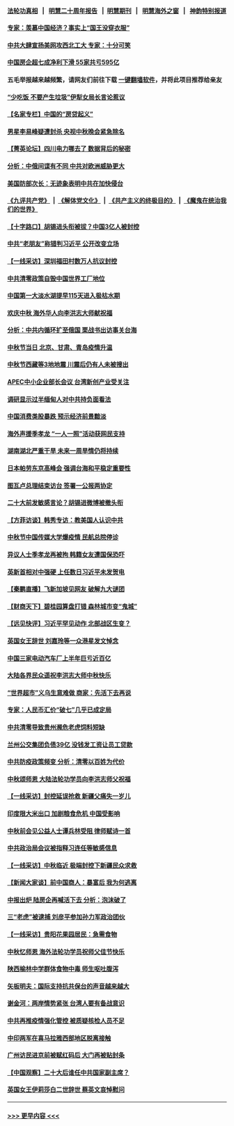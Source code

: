#### [法轮功真相](https://github.com/gfw-breaker/truth/blob/master/README.md?t=0) &nbsp;&nbsp;|&nbsp;&nbsp; [明慧二十周年报告](https://github.com/gfw-breaker/mh-reports/blob/master/README.md?t=0) &nbsp;&nbsp;|&nbsp;&nbsp;[明慧期刊](https://github.com/gfw-breaker/mh-qikan) &nbsp;&nbsp;|&nbsp;&nbsp; [明慧海外之窗](https://github.com/gfw-breaker/mh-news/blob/master/README.md?t=0) &nbsp;&nbsp;|&nbsp;&nbsp; [神韵特别报道](https://github.com/gfw-breaker/mh-news/blob/master/shenyun.md?t=0)
#### [专家：羡慕中国经济？事实上“国王没穿衣服”](../pages/nsc413/n13821927.md?t=09111001) 
#### [中共大肆宣扬美网攻西北工大 专家：十分可笑](../pages/nsc413/n13821918.md?t=09111001) 
#### [中国房企超七成净利下滑 55家共亏595亿](../pages/nsc413/n13821964.md?t=09111001) 
#### 五毛举报越来越频繁，请网友们前往下载 [一键翻墙软件](https://github.com/gfw-breaker/ssr-accounts)，并将此项目推荐给亲友
#### [“少吃饭 不要产生垃圾”伊犁女局长言论惹议](../pages/nsc413/n13821932.md?t=09111001) 
#### [【名家专栏】中国的“房贷起义”](../pages/nsc413/n13821748.md?t=09111001) 
#### [男星李易峰疑遭封杀 央视中秋晚会紧急除名](../pages/nsc413/n13821942.md?t=09111001) 
#### [【菁英论坛】四川电力哪去了 数据背后的秘密](../pages/nsc413/n13821958.md?t=09111001) 
#### [分析：中俄间谍有不同 中共对欧洲威胁更大](../pages/nsc413/n13821320.md?t=09111001) 
#### [美国防部次长：无迹象表明中共在加快侵台](../pages/nsc413/n13821926.md?t=09111001) 
#### [《九评共产党》](https://github.com/begood0513/9ping.md/blob/master/README.md) &nbsp;|&nbsp; [《解体党文化》](../../../../jtdwh.md/blob/master/README.md)  &nbsp;|&nbsp; [《共产主义的终极目的》](../../../../gczydzjmd.md/blob/master/README.md) &nbsp;|&nbsp; [《魔鬼在统治我们的世界》](../../../../mgztzwmdsj.md/blob/master/README.md) 
#### [【十字路口】胡锡进头衔被拔？中国3亿人被封控](../pages/nsc413/n13821707.md?t=09111001) 
#### [中共“老朋友”称错判习近平 公开改变立场](../pages/nsc413/n13821789.md?t=09111001) 
#### [【一线采访】深圳福田村数万人抗议封控](../pages/nsc413/n13821333.md?t=09111001) 
#### [中共清零政策自毁中国世界工厂地位](../pages/nsc413/n13821524.md?t=09111001) 
#### [中国第一大淡水湖提早115天进入极枯水期](../pages/nsc413/n13821490.md?t=09111001) 
#### [欢庆中秋 海外华人向李洪志大师献祝福](../pages/nsc413/n13821687.md?t=09111001) 
#### [分析：中共内循环扩至俄国 栗战书出访事关台海](../pages/nsc413/n13821414.md?t=09111001) 
#### [中秋节当日 北京、甘肃、青岛疫情升温](../pages/nsc413/n13821410.md?t=09111001) 
#### [中秋节西藏等3地地震 川震后仍有人未被搜出](../pages/nsc413/n13821507.md?t=09111001) 
#### [APEC中小企业部长会议 台湾新创产业受关注](../pages/nsc413/n13821512.md?t=09111001) 
#### [调研显示过半缅甸人对中共持负面看法](../pages/nsc413/n13821409.md?t=09111001) 
#### [中国消费类股暴跌 预示经济前景黯淡](../pages/nsc413/n13821437.md?t=09111001) 
#### [海外声援季孝龙 “一人一照”活动获网民支持](../pages/nsc413/n13821379.md?t=09111001) 
#### [湖南湖北严重干旱 未来一周旱情仍将持续](../pages/nsc413/n13821321.md?t=09111001) 
#### [日本帕劳东京高峰会 强调台海和平稳定重要性](../pages/nsc413/n13821405.md?t=09111001) 
#### [图瓦卢总理结束访台 签署一公报两协定](../pages/nsc413/n13821334.md?t=09111001) 
#### [二十大前发敏感言论？胡锡进微博被撤头衔](../pages/nsc413/n13821309.md?t=09111001) 
#### [【方菲访谈】韩秀专访：教美国人认识中共](../pages/nsc413/n13821310.md?t=09111001) 
#### [中秋节中国传媒大学爆疫情 民航总院停诊](../pages/nsc413/n13821300.md?t=09111001) 
#### [异议人士季孝龙再被拘 韩籍女友遭国保恐吓](../pages/nsc413/n13821276.md?t=09111001) 
#### [英新首相对中强硬 上任数日习近平未发贺电](../pages/nsc413/n13821291.md?t=09111001) 
#### [【秦鹏直播】飞新加坡见网友 破解九大谜团](../pages/nsc413/n13821120.md?t=09111001) 
#### [【财商天下】碧桂园算盘打错 森林城市变“鬼城”](../pages/nsc413/n13821088.md?t=09111001) 
#### [【远见快评】习近平罕见动作 北部战区生变？](../pages/nsc413/n13821233.md?t=09111001) 
#### [英国女王辞世 刘嘉玲等一众港星发文悼念](../pages/nsc413/n13821176.md?t=09111001) 
#### [中国三家电动汽车厂上半年巨亏近百亿](../pages/nsc413/n13821243.md?t=09111001) 
#### [大陆各界民众遥祝李洪志大师中秋快乐](../pages/nsc413/n13821222.md?t=09111001) 
#### [“世界超市”义乌生意难做 商家：先活下去再说](../pages/nsc413/n13821196.md?t=09111001) 
#### [专家：人民币汇价“破七”几乎已成定局](../pages/nsc413/n13821198.md?t=09111001) 
#### [中共清零导致贵州濒危老虎饲料短缺](../pages/nsc413/n13821162.md?t=09111001) 
#### [兰州公交集团负债39亿 没钱发工资让员工贷款](../pages/nsc413/n13821186.md?t=09111001) 
#### [中共防疫政策频变 分析：清零以百姓为代价](../pages/nsc413/n13821105.md?t=09111001) 
#### [中秋颂师恩 大陆法轮功学员向李洪志师父祝福](../pages/nsc413/n13820957.md?t=09111001) 
#### [【一线采访】封控延误抢救 新疆父痛失一岁儿](../pages/nsc413/n13820955.md?t=09111001) 
#### [印度限大米出口 加剧粮食危机 中国受影响](../pages/nsc413/n13821107.md?t=09111001) 
#### [中秋前会见公益人士谭兵林受阻 律师赋诗一首](../pages/nsc413/n13821028.md?t=09111001) 
#### [中共政治局会议被指释习连任等敏感信息](../pages/nsc413/n13821035.md?t=09111001) 
#### [【一线采访】中秋临近 极端封控下新疆民众求救](../pages/nsc413/n13820889.md?t=09111001) 
#### [【新闻大家谈】前中国商人：暴富后 我为何逃离](../pages/nsc413/n13820946.md?t=09111001) 
#### [中报出炉 陆房企再喊活下去 分析：泡沫破了](../pages/nsc413/n13820895.md?t=09111001) 
#### [三“老虎”被逮捕 刘彦平参加孙力军政治团伙](../pages/nsc413/n13820944.md?t=09111001) 
#### [【一线采访】贵阳花果园居民：急需食物](../pages/nsc413/n13820652.md?t=09111001) 
#### [中秋忆师恩 海外法轮功学员祝师父佳节快乐](../pages/nsc413/n13820721.md?t=09111001) 
#### [陕西榆林中学群体食物中毒 师生呕吐腹泻](../pages/nsc413/n13820911.md?t=09111001) 
#### [矢板明夫：国际支持抗共保台的声音越来越大](../pages/nsc413/n13820882.md?t=09111001) 
#### [谢金河：两岸情势紧张 台湾人要有备战意识](../pages/nsc413/n13820805.md?t=09111001) 
#### [中共再推疫情强化管控 被质疑核检人员不足](../pages/nsc413/n13820794.md?t=09111001) 
#### [中印两军在喜马拉雅西部地区脱离接触](../pages/nsc413/n13820827.md?t=09111001) 
#### [广州访民进京前被赋红码后 大门再被贴封条](../pages/nsc413/n13820786.md?t=09111001) 
#### [【中国观察】二十大后谁任中共国家副主席？](../pages/nsc413/n13820726.md?t=09111001) 
#### [英国女王伊莉莎白二世辞世 蔡英文哀悼慰问](../pages/nsc413/n13820755.md?t=09111001) 

----
#### [ >>> 更早内容 <<< ](../indexes/nsc413-earlier.md)
